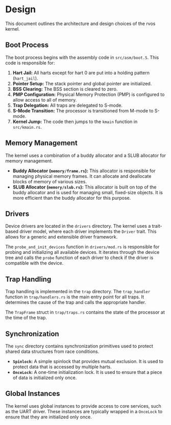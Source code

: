 # Design

This document outlines the architecture and design choices of the rvos kernel.

## Boot Process

The boot process begins with the assembly code in `src/asm/boot.S`. This code is responsible for:

1.  **Hart Jail:** All harts except for hart 0 are put into a holding pattern (`hart_jail`).
2.  **Pointer Setup:** The stack pointer and global pointer are initialized.
3.  **BSS Clearing:** The BSS section is cleared to zero.
4.  **PMP Configuration:** Physical Memory Protection (PMP) is configured to allow access to all of memory.
5.  **Trap Delegation:** All traps are delegated to S-mode.
6.  **S-Mode Transition:** The processor is transitioned from M-mode to S-mode.
7.  **Kernel Jump:** The code then jumps to the `kmain` function in `src/kmain.rs`.

## Memory Management

The kernel uses a combination of a buddy allocator and a SLUB allocator for memory management.

*   **Buddy Allocator (`memory/frame.rs`):** This allocator is responsible for managing physical memory frames. It can allocate and deallocate blocks of memory of various sizes.
*   **SLUB Allocator (`memory/slub.rs`):** This allocator is built on top of the buddy allocator and is used for managing small, fixed-size objects. It is more efficient than the buddy allocator for this purpose.

## Drivers

Device drivers are located in the `drivers` directory. The kernel uses a trait-based driver model, where each driver implements the `Driver` trait. This allows for a generic and extensible driver framework.

The `probe_and_init_devices` function in `drivers/mod.rs` is responsible for probing and initializing all available devices. It iterates through the device tree and calls the `probe` function of each driver to check if the driver is compatible with the device.

## Trap Handling

Trap handling is implemented in the `trap` directory. The `trap_handler` function in `trap/handlers.rs` is the main entry point for all traps. It determines the cause of the trap and calls the appropriate handler.

The `TrapFrame` struct in `trap/traps.rs` contains the state of the processor at the time of the trap.

## Synchronization

The `sync` directory contains synchronization primitives used to protect shared data structures from race conditions.

*   **`Spinlock`:** A simple spinlock that provides mutual exclusion. It is used to protect data that is accessed by multiple harts.
*   **`OnceLock`:** A one-time initialization lock. It is used to ensure that a piece of data is initialized only once.

## Global Instances

The kernel uses global instances to provide access to core services, such as the UART driver. These instances are typically wrapped in a `OnceLock` to ensure that they are initialized only once.